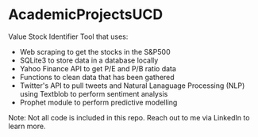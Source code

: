# AcademicProjectsUCD
Value Stock Identifier Tool that uses:
- Web scraping to get the stocks in the S&P500
- SQLite3 to store data in a database locally
- Yahoo Finance API to get P/E and P/B ratio data
- Functions to clean data that has been gathered
- Twitter's API to pull tweets and Natural Lanaguage Processing (NLP) using Textblob to perform sentiment analysis
- Prophet module to perform predictive modelling

Note: Not all code is included in this repo. Reach out to me via LinkedIn to learn more. 
